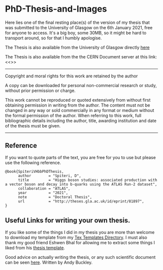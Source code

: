 # PhD-Thesis-and-Images
Here lies one of the final resting place(s) of the version of my thesis that was submitted to the University of Glasgow on the 6th January 2021, free for anyone to access. It's a big boy, some 30MB, so it might be hard to transport around, so for that I humbly apologise. 

The Thesis is also available from the University of Glasgow directly [here](http://theses.gla.ac.uk/81897/)

The Thesis is also available from the the CERN Document server at this link: <<<TO BE ADDED LATER>>>
___________________________________________________________


Copyright and moral rights for this work are retained by the author

A copy can be downloaded for personal non-commercial research or study, without prior permission or charge.

This work cannot be reproduced or quoted extensively from without first obtaining permission in writing from the author. The content must not be changed in any way or sold commercially in any format or medium without the formal permission of the author. When referring to this work, full bibliographic details including the author, title, awarding institution and date of the thesis must be given.
___________________________________________________________

## Reference
If you want to quote parts of the text, you are free for you to use but please use the following reference. 
~~~
@book{SpiteriVHbbPhDThesis,
      author        = "Spiteri, D",
      title         = "Higgs boson studies: associated production with a vector boson and decay into b-quarks using the ATLAS Run-2 dataset",
      collaboration = "ATLAS",
      year          = "2021",
      note          = "Doctoral Thesis",
      url           = "http://theses.gla.ac.uk/id/eprint/81897",
}
~~~

## Useful Links for writing your own thesis.
If you like some of the things I did in my thesis you are more than welcome to download my template from my [Tex Templates Directory](https://github.com/Spitfire-Frozone/Tex-Templates). I must also thank my good friend Eshwen Bhal for allowing me to extract some things I liked from his [thesis template](https://github.com/eshwen/phd-thesis).

Good advice on actually writing the thesis, or any such scientific document can be seen [here](https://zenodo.org/record/3228336). Written by Andy Buckley. 
